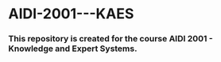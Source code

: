# AIDI-2001---KAES

### This repository is created for the course AIDI 2001 - Knowledge and Expert Systems.
